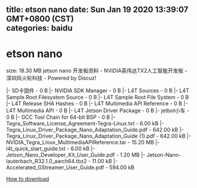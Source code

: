 
title: etson nano
date: Sun Jan 19 2020 13:39:07 GMT+0800 (CST)    
categories: baidu
---

# etson nano
size: 18.30 MB
 jetson nano 开发板资料 - NVIDIA英伟达TX2人工智能开发板 - 深圳风火轮科技 - Powered by Discuz!
 
|- SD卡固件 - 0 B
|- NVIDIA SDK Manager - 0 B
|- L4T Sources - 0 B
|- L4T Sample Root Filesystem Source - 0 B
|- L4T Sample Root File System - 0 B
|- L4T Release SHA Hashes - 0 B
|- L4T Multimedia API Reference - 0 B
|- L4T Multimedia API - 0 B
|- L4T Jetson Driver Package - 0 B
|- jetbot小车 - 0 B
|- GCC Tool Chain for 64-bit BSP - 0 B
|- Tegra_Software_License_Agreement-Tegra-Linux.txt - 6.00 kB
|- Tegra_Linux_Driver_Package_Nano_Adaptation_Guide.pdf - 642.00 kB
|- Tegra_Linux_Driver_Package_Nano_Adaptation_Guide (1).pdf - 642.00 kB
|- NVIDIA_Tegra_Linux_MultimediaAPIReference.tar - 15.20 MB
|- l4t_quick_start_guide.txt - 6.00 kB
|- Jetson_Nano_Developer_Kit_User_Guide.pdf - 1.20 MB
|- Jetson-Nano-lauterbach_R32.1.0_aarch64.tbz2 - 11.00 kB
|- Accelerated_GStreamer_User_Guide.pdf - 594.00 kB

[How to download](https://bpcam.bemobtrk.com/go/2ceec3aa-1ca2-46d6-b9ff-aaa5c184517c?jno=2984)